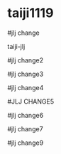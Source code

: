 # taiji1119
#jlj change



taiji-jlj



#jlj change2




#jlj change3


#jlj change4

#JLJ CHANGE5

#jlj change6

#jlj change7

#jlj change9


